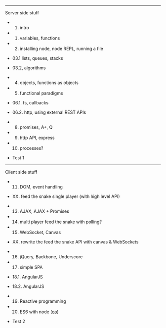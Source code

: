 -------

Server side stuff

* 01. intro 
* 01. variables, functions

* 02. installing node, node REPL, running a file
* 03.1 lists, queues, stacks
* 03.2, algorithms

* 04. objects, functions as objects
* 05. functional paradigms

* 06.1. fs, callbacks
* 06.2. http, using external REST APIs

* 08. promises, A+, Q
* 09. http API, express

* 10. processes?

* Test 1

-------

Client side stuff

* 11. DOM, event handling
* XX. feed the snake single player (with high level API)

* 13. AJAX, AJAX + Promises
* 14. multi player feed the snake with polling?

* 15. WebSocket, Canvas
* XX. rewrite the feed the snake API with canvas & WebSockets

* 16. jQuery, Backbone, Underscore
* 17. simple SPA

* 18.1. AngularJS

* 18.2. AngularJS

* 19. Reactive programming

* 20. ES6 with node ([co](https://github.com/visionmedia/co))

* Test 2
